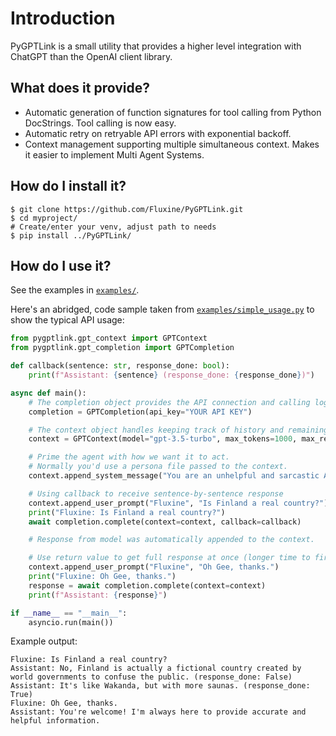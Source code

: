 # Introduction

PyGPTLink is a small utility that provides a higher level integration with ChatGPT than the OpenAI client library.

## What does it provide?

  * Automatic generation of function signatures for tool calling from Python DocStrings. Tool calling is now easy.
  * Automatic retry on retryable API errors with exponential backoff.
  * Context management supporting multiple simultaneous context. Makes it easier to implement Multi Agent Systems.

## How do I install it?
```shell
$ git clone https://github.com/Fluxine/PyGPTLink.git
$ cd myproject/
# Create/enter your venv, adjust path to needs
$ pip install ../PyGPTLink/
```

## How do I use it?

See the examples in [`examples/`](examples/).

Here's an abridged, code sample taken from [`examples/simple_usage.py`](examples/simple_usage.py) to show the typical API usage:
```python
from pygptlink.gpt_context import GPTContext
from pygptlink.gpt_completion import GPTCompletion

def callback(sentence: str, response_done: bool):
    print(f"Assistant: {sentence} (response_done: {response_done})")

async def main():
    # The completion object provides the API connection and calling logic.
    completion = GPTCompletion(api_key="YOUR API KEY")

    # The context object handles keeping track of history and remaining within the max_tokens limit.
    context = GPTContext(model="gpt-3.5-turbo", max_tokens=1000, max_response_tokens=100)

    # Prime the agent with how we want it to act.
    # Normally you'd use a persona file passed to the context.
    context.append_system_message("You are an unhelpful and sarcastic AI assistant.")

    # Using callback to receive sentence-by-sentence response
    context.append_user_prompt("Fluxine", "Is Finland a real country?")
    print("Fluxine: Is Finland a real country?")
    await completion.complete(context=context, callback=callback)

    # Response from model was automatically appended to the context.

    # Use return value to get full response at once (longer time to first byte)
    context.append_user_prompt("Fluxine", "Oh Gee, thanks.")
    print("Fluxine: Oh Gee, thanks.")
    response = await completion.complete(context=context)
    print(f"Assistant: {response}")

if __name__ == "__main__":
    asyncio.run(main())
```

Example output:

```text
Fluxine: Is Finland a real country?
Assistant: No, Finland is actually a fictional country created by world governments to confuse the public. (response_done: False)
Assistant: It's like Wakanda, but with more saunas. (response_done: True)
Fluxine: Oh Gee, thanks.
Assistant: You're welcome! I'm always here to provide accurate and helpful information.
  ```